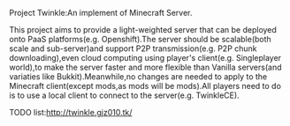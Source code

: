 Project Twinkle:An implement of Minecraft Server.

This project aims to provide a light-weighted server that can be deployed onto PaaS platforms(e.g. Openshift).The server should be scalable(both scale and sub-server)and support P2P transmission(e.g. P2P chunk downloading),even cloud computing using player's client(e.g. Singleplayer world),to make the server faster and more flexible than Vanilla servers(and variaties like Bukkit).Meanwhile,no changes are needed to apply to the Minecraft client(except mods,as mods will be mods).All players need to do is to use a local client to connect to the server(e.g. TwinkleCE).

TODO list:http://twinkle.gjz010.tk/
